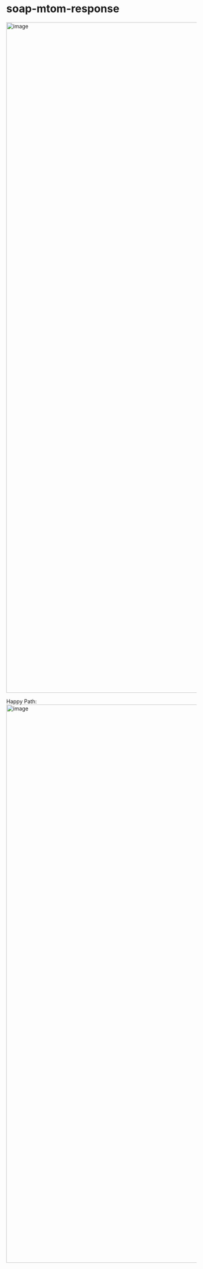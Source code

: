# soap-mtom-response

<img width="1773" alt="image" src="https://user-images.githubusercontent.com/44371909/218586530-c49eb89e-83b4-45e3-aad4-858ef8040513.png">


Happy Path:
<img width="1476" alt="image" src="https://user-images.githubusercontent.com/44371909/218586608-a619b985-8acc-4ed6-942b-7486ea70b5b3.png">
